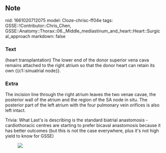 ## Note
nid: 1661020712075
model: Cloze-chrisc-ff04e
tags: GSSE::!Contributor::Chris_Chen, GSSE::Anatomy::Thorax::06._Middle_mediastinum_and_heart::Heart::Surgical_approach
markdown: false

### Text
<div class='toggle'>
  (heart transplantation) The lower end of the donor superior vena
  cava remains attached to the right atrium so that the donor heart
  can retain its own {{c1::sinuatrial node}}.
</div>

### Extra
<p class="" id="a8b6ce9d-b05c-4a46-9b17-518dfcb0818e">The incision
line through the right atrium leaves the two venae cavae, the
posterior wall of the atrium and the region of the SA node in situ.
The posterior part of the left atrium with the four pulmonary vein
orifices is also left intact.
<p class="" id="a8b6ce9d-b05c-4a46-9b17-518dfcb0818e">Trivia: What
Last's is describing is the standard biatrial anastomosis -
cardiothoracic centres are starting to prefer bicaval anastomosis
because it has better outcomes (but this is not the case
everywhere, plus it's not high yield to know for GSSE)
<figure class="image" id="6dfbd99c-c8d0-48cf-8525-f9712ab32ebf">
  <a href= 
  "Surgical%20approach%2063dbef0a6dcb489b8f1445604914317c/Untitled%201.png">
  <img src="9a436cf7a15ef8c0436e558bdd4421efe11dd576.png"></a>
</figure>
